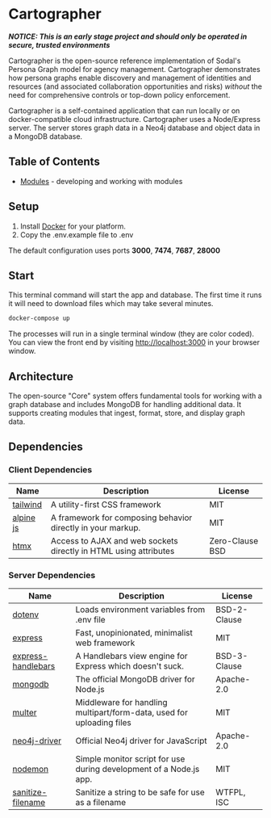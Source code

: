 # Cartographer

***NOTICE: This is an early stage project and should only be operated in secure, trusted environments***

Cartographer is the open-source reference implementation of Sodal's Persona Graph model for agency management. Cartographer demonstrates how persona graphs enable discovery and management of identities and resources (and associated collaboration opportunities and risks) *without* the need for comprehensive controls or top-down policy enforcement.

Cartographer is a self-contained application that can run locally or on docker-compatible cloud infrastructure. Cartographer uses a Node/Express server. The server stores graph data in a Neo4j database and object data in a MongoDB database.

## Table of Contents

- [Modules](docs/modules.md) - developing and working with modules

## Setup

1. Install [Docker](https://docker.com) for your platform.
2. Copy the .env.example file to .env

The default configuration uses ports **3000**, **7474**, **7687**, **28000**

## Start

This terminal command will start the app and database. The first time it runs it will need to download files which may take several minutes.

``` bash
docker-compose up
```

The processes will run in a single terminal window (they are color coded). You can view the front end by visiting <http://localhost:3000> in your browser window.

## Architecture

The open-source "Core" system offers fundamental tools for working with a graph database and includes MongoDB for handling additional data. It supports creating modules that ingest, format, store, and display graph data.

## Dependencies

### Client Dependencies

Name | Description | License
---- | ----------- | -------
[tailwind](https://www.tailwindcss.com)|A utility-first CSS framework|MIT
[alpine js](http://https://alpinejs.dev)|A framework for composing behavior directly in your markup.|MIT
[htmx](https://https://htmx.org)|Access to AJAX and web sockets directly in HTML using attributes|Zero-Clause BSD

### Server Dependencies

Name | Description | License
---- | ----------- | -------
[dotenv](https://github.com/motdotla/dotenv#readme)|Loads environment variables from .env file|BSD-2-Clause
[express](http://expressjs.com/)|Fast, unopinionated, minimalist web framework|MIT
[express-handlebars](https://github.com/express-handlebars/express-handlebars)|A Handlebars view engine for Express which doesn't suck.|BSD-3-Clause
[mongodb](https://github.com/mongodb/node-mongodb-native)|The official MongoDB driver for Node.js|Apache-2.0
[multer](https://github.com/expressjs/multer)|Middleware for handling multipart/form-data, used for uploading files|MIT
[neo4j-driver](https://github.com/neo4j/neo4j-javascript-driver#readme)|Official Neo4j driver for JavaScript|Apache-2.0
[nodemon](https://nodemon.io)|Simple monitor script for use during development of a Node.js app.|MIT
[sanitize-filename](https://github.com/parshap/node-sanitize-filename#readme)|Sanitize a string to be safe for use as a filename|WTFPL, ISC
